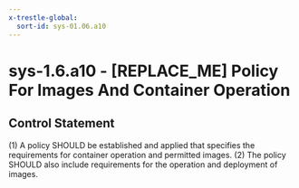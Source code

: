 ```yaml
---
x-trestle-global:
  sort-id: sys-01.06.a10
---
```


# sys-1.6.a10 - \[REPLACE_ME\] Policy For Images And Container Operation

## Control Statement

(1) A policy SHOULD be established and applied that specifies the requirements for container operation and permitted images. (2) The policy SHOULD also include requirements for the operation and deployment of images.
